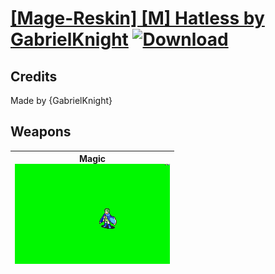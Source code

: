 # [\[Mage-Reskin\] \[M\] Hatless by GabrielKnight](./) [![Download](https://img.shields.io/badge/Download-Click%20Here!-red)](https://minhaskamal.github.io/DownGit/#/home?url=https://github.com/Klokinator/FE-Repo/tree/main/Battle%20Animations%2FMagi%20-%20Nature-Type%2F%5BMage-Reskin%5D%20%5BM%5D%20Hatless%20by%20GabrielKnight)
## Credits

Made by {GabrielKnight}

## Weapons

| <b>Magic</b><br/><img alt="Magic animation" src="./6.%20Magic/Magic.gif"/> |
| :---: |
